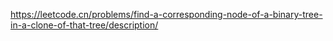 https://leetcode.cn/problems/find-a-corresponding-node-of-a-binary-tree-in-a-clone-of-that-tree/description/ 
